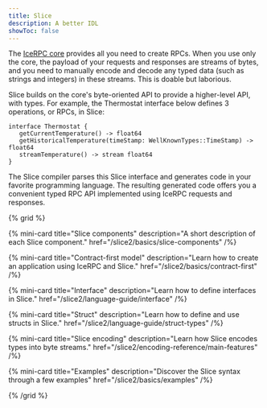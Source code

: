 ```yaml
---
title: Slice
description: A better IDL
showToc: false
---
```


The [IceRPC core][icerpc] provides all you need to create RPCs. When you use only the core, the payload of your
requests and responses are streams of bytes, and you need to manually encode and decode any typed data (such as strings
and integers) in these streams. This is doable but laborious.

Slice builds on the core's byte-oriented API to provide a higher-level API, with types. For example, the Thermostat
interface below defines 3 operations, or RPCs, in Slice:

```slice
interface Thermostat {
   getCurrentTemperature() -> float64
   getHistoricalTemperature(timeStamp: WellKnownTypes::TimeStamp) -> float64
   streamTemperature() -> stream float64
}
```

The Slice compiler parses this Slice interface and generates code in your favorite programming language. The resulting
generated code offers you a convenient typed RPC API implemented using IceRPC requests and responses.

{% grid %}

{% mini-card
   title="Slice components"
   description="A short description of each Slice component."
   href="/slice2/basics/slice-components" /%}

{% mini-card
   title="Contract-first model"
   description="Learn how to create an application using IceRPC and Slice."
   href="/slice2/basics/contract-first" /%}

{% mini-card
   title="Interface"
   description="Learn how to define interfaces in Slice."
   href="/slice2/language-guide/interface" /%}

{% mini-card
   title="Struct"
   description="Learn how to define and use structs in Slice."
   href="/slice2/language-guide/struct-types" /%}

{% mini-card
   title="Slice encoding"
   description="Learn how Slice encodes types into byte streams."
   href="/slice2/encoding-reference/main-features" /%}

{% mini-card
   title="Examples"
   description="Discover the Slice syntax through a few examples"
   href="/slice2/basics/examples" /%}

{% /grid %}

[icerpc]: ../icerpc
